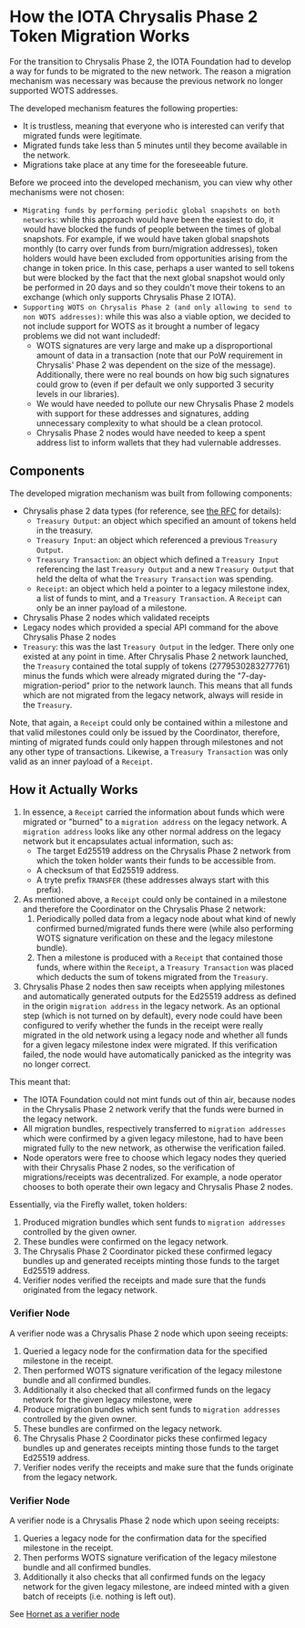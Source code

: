 # How the IOTA Chrysalis Phase 2 Token Migration Works

For the transition to Chrysalis Phase 2, the IOTA Foundation had to develop a way for funds to be migrated to the new
network. The reason a migration mechanism was necessary was because the previous network no longer supported WOTS addresses.

The developed mechanism features the following properties:

- It is trustless, meaning that everyone who is interested can verify that migrated funds were legitimate.
- Migrated funds take less than 5 minutes until they become available in the network.
- Migrations take place at any time for the foreseeable future.

Before we proceed into the developed mechanism, you can view why other mechanisms were not chosen:

- `Migrating funds by performing periodic global snapshots on both networks`: while this approach would have
  been the easiest to do, it would have blocked the funds of people between the times of global snapshots. For example, if
  we would have taken global snapshots monthly (to carry over funds from burn/migration addresses), token holders would
  have been excluded from opportunities arising from the change in token price. In this case, perhaps a user wanted to sell
  tokens but were blocked by the fact that the next global snapshot would only be performed in 20 days and so they
  couldn't move their tokens to an exchange (which only supports Chrysalis Phase 2 IOTA).
- `Supporting WOTS on Chrysalis Phase 2 (and only allowing to send to non WOTS addresses)`: while this was also a
  viable option, we decided to not include support for WOTS as it brought a number of legacy problems we did not want includedf:
    - WOTS signatures are very large and make up a disproportional amount of data in a transaction (note that our PoW
      requirement in Chrysalis' Phase 2 was dependent on the size of the message). Additionally, there were no real bounds
      on how big such signatures could grow to (even if per default we only supported 3 security levels in our
      libraries).
    - We would have needed to pollute our new Chrysalis Phase 2 models with support for these addresses and signatures,
      adding unnecessary complexity to what should be a clean protocol.
    - Chrysalis Phase 2 nodes would have needed to keep a spent address list to inform wallets that they had vulernable
      addresses.

## Components

The developed migration mechanism was built from following components:

- Chrysalis phase 2 data types (for reference, see [the RFC](https://github.com/luca-moser/protocol-rfcs/blob/rfc/wotsicide/text/0035-wotsicide/0035-wotsicide.md) for details):
    - `Treasury Output`: an object which specified an amount of tokens held in the treasury.
    - `Treasury Input`: an object which referenced a previous `Treasury Output`.
    - `Treasury Transaction`: an object which defined a `Treasury Input` referencing the last `Treasury Output` and a
      new `Treasury Output` that held the delta of what the `Treasury Transaction` was spending.
    - `Receipt`: an object which held a pointer to a legacy milestone index, a list of funds to mint, and
      a `Treasury Transaction`. A `Receipt` can only be an inner payload of a milestone.
- Chrysalis Phase 2 nodes which validated receipts
- Legacy nodes which provided a special API command for the above Chrysalis Phase 2 nodes
- `Treasury`: this was the last `Treasury Output` in the ledger. There only one existed at any point in time.
  After Chrysalis Phase 2 network launched, the `Treasury` contained the total supply of tokens (2779530283277761) minus the funds which were already migrated during the "7-day-migration-period" prior to the network launch. This means that all funds which are not migrated from the legacy network, always will reside in the `Treasury`.

Note, that again, a `Receipt` could only be contained within a milestone and that valid milestones could only be issued by
the Coordinator, therefore, minting of migrated funds could only happen through milestones and not any other type of
transactions. Likewise, a `Treasury Transaction` was only valid as an inner payload of a `Receipt`.

## How it Actually Works

1. In essence, a `Receipt` carried the information about funds which were migrated or "burned" to a `migration address`
   on the legacy network. A `migration address` looks like any other normal address on the legacy network but it
   encapsulates actual information, such as:
    - The target Ed25519 address on the Chrysalis Phase 2 network from which the token holder wants their funds to be
      accessible from.
    - A checksum of that Ed25519 address.
    - A tryte prefix `TRANSFER` (these addresses always start with this prefix).
1. As mentioned above, a `Receipt` could only be contained in a milestone and therefore the Coordinator on the Chrysalis
   Phase 2 network:
    1. Periodically polled data from a legacy node about what kind of newly confirmed burned/migrated funds there were (while also performing WOTS signature verification on these and the legacy milestone bundle).
    1. Then a milestone is produced with a `Receipt` that contained those funds, where within the `Receipt`,
       a `Treasury Transaction` was placed which deducts the sum of tokens migrated from the `Treasury`.
1. Chrysalis Phase 2 nodes then saw receipts when applying milestones and automatically generated outputs for the Ed25519
   address as defined in the origin `migration address` in the legacy network. As an optional step (which is not turned
   on by default), every node could have been configured to verify whether the funds in the receipt were really migrated in the
   old network using a legacy node and whether all funds for a given legacy milestone index were migrated. If this
   verification failed, the node would have automatically panicked as the integrity was no longer correct.

This meant that:

- The IOTA Foundation could not mint funds out of thin air, because nodes in the Chrysalis Phase 2 network verify that the
  funds were burned in the legacy network.
- All migration bundles, respectively transferred to `migration addresses` which were confirmed by a given legacy
  milestone, had to have been migrated fully to the new network, as otherwise the verification failed.
- Node operators were free to choose which legacy nodes they queried with their Chrysalis Phase 2 nodes, so the
  verification of migrations/receipts was decentralized. For example, a node operator chooses to both operate their own
  legacy and Chrysalis Phase 2 nodes.

Essentially, via the Firefly wallet, token holders:

1. Produced migration bundles which sent funds to `migration addresses` controlled by the given owner.
1. These bundles were confirmed on the legacy network.
1. The Chrysalis Phase 2 Coordinator picked these confirmed legacy bundles up and generated receipts minting those funds
   to the target Ed25519 address.
1. Verifier nodes verified the receipts and made sure that the funds originated from the legacy network.

### Verifier Node

A verifier node was a Chrysalis Phase 2 node which upon seeing receipts:

1. Queried a legacy node for the confirmation data for the specified milestone in the receipt.
1. Then performed WOTS signature verification of the legacy milestone bundle and all confirmed bundles.
1. Additionally it also checked that all confirmed funds on the legacy network for the given legacy milestone, were
1. Produce migration bundles which sent funds to `migration addresses` controlled by the given owner.
1. These bundles are confirmed on the legacy network.
1. The Chrysalis Phase 2 Coordinator picks these confirmed legacy bundles up and generates receipts minting those funds
   to the target Ed25519 address.
1. Verifier nodes verify the receipts and make sure that the funds originate from the legacy network.

### Verifier Node

A verifier node is a Chrysalis Phase 2 node which upon seeing receipts:

1. Queries a legacy node for the confirmation data for the specified milestone in the receipt.
1. Then performs WOTS signature verification of the legacy milestone bundle and all confirmed bundles.
1. Additionally it also checks that all confirmed funds on the legacy network for the given legacy milestone, are
   indeed minted with a given batch of receipts (i.e. nothing is left out).

See [Hornet as a verifier node](https://hornet.docs.iota.org/post_installation/run_as_verifier.html)